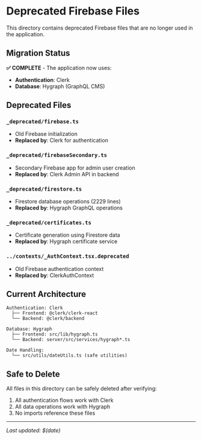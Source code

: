 # Deprecated Firebase Files

This directory contains deprecated Firebase files that are no longer used in the application.

## Migration Status

**✅ COMPLETE** - The application now uses:
- **Authentication**: Clerk
- **Database**: Hygraph (GraphQL CMS)

## Deprecated Files

### `_deprecated/firebase.ts`
- Old Firebase initialization
- **Replaced by**: Clerk for authentication

### `_deprecated/firebaseSecondary.ts`
- Secondary Firebase app for admin user creation
- **Replaced by**: Clerk Admin API in backend

### `_deprecated/firestore.ts`
- Firestore database operations (2229 lines)
- **Replaced by**: Hygraph GraphQL operations

### `_deprecated/certificates.ts`
- Certificate generation using Firestore data
- **Replaced by**: Hygraph certificate service

### `../contexts/_AuthContext.tsx.deprecated`
- Old Firebase authentication context
- **Replaced by**: ClerkAuthContext

## Current Architecture

```
Authentication: Clerk
  ├── Frontend: @clerk/clerk-react
  └── Backend: @clerk/backend

Database: Hygraph
  ├── Frontend: src/lib/hygraph.ts
  └── Backend: server/src/services/hygraph*.ts

Date Handling: 
  └── src/utils/dateUtils.ts (safe utilities)
```

## Safe to Delete

All files in this directory can be safely deleted after verifying:
1. All authentication flows work with Clerk
2. All data operations work with Hygraph
3. No imports reference these files

---

*Last updated: $(date)*
